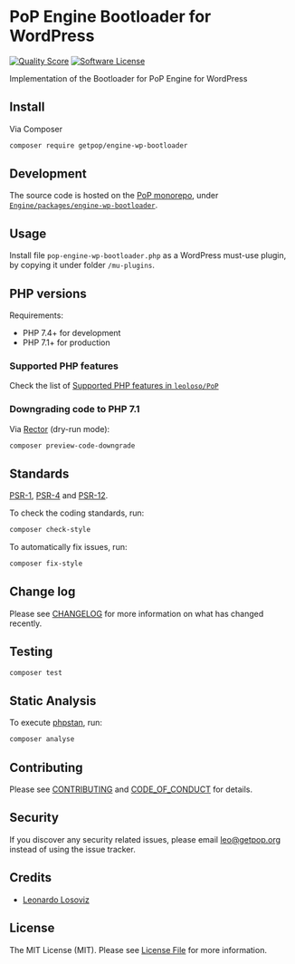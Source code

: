 # PoP Engine Bootloader for WordPress

<!-- [![Build Status][ico-travis]][link-travis] -->
[![Quality Score][ico-code-quality]][link-code-quality]
[![Software License][ico-license]](LICENSE.md)

<!--
[![Latest Version on Packagist][ico-version]][link-packagist]
[![Coverage Status][ico-scrutinizer]][link-scrutinizer]
[![Total Downloads][ico-downloads]][link-downloads]
-->

Implementation of the Bootloader for PoP Engine for WordPress

## Install

Via Composer

``` bash
composer require getpop/engine-wp-bootloader
```

## Development

The source code is hosted on the [PoP monorepo](https://github.com/leoloso/PoP), under [`Engine/packages/engine-wp-bootloader`](https://github.com/leoloso/PoP/tree/master/layers/Engine/packages/engine-wp-bootloader).

## Usage

Install file `pop-engine-wp-bootloader.php` as a WordPress must-use plugin, by copying it under folder `/mu-plugins`.

## PHP versions

Requirements:

- PHP 7.4+ for development
- PHP 7.1+ for production

### Supported PHP features

Check the list of [Supported PHP features in `leoloso/PoP`](https://github.com/leoloso/PoP/#supported-php-features)

### Downgrading code to PHP 7.1

Via [Rector](https://github.com/rectorphp/rector) (dry-run mode):

```bash
composer preview-code-downgrade
```

## Standards

[PSR-1](https://www.php-fig.org/psr/psr-1), [PSR-4](https://www.php-fig.org/psr/psr-4) and [PSR-12](https://www.php-fig.org/psr/psr-12).

To check the coding standards, run:

``` bash
composer check-style
```

To automatically fix issues, run:

``` bash
composer fix-style
```

## Change log

Please see [CHANGELOG](CHANGELOG.md) for more information on what has changed recently.

## Testing

``` bash
composer test
```

## Static Analysis

To execute [phpstan](https://github.com/phpstan/phpstan), run:

``` bash
composer analyse
```

## Contributing

Please see [CONTRIBUTING](CONTRIBUTING.md) and [CODE_OF_CONDUCT](CODE_OF_CONDUCT.md) for details.

## Security

If you discover any security related issues, please email leo@getpop.org instead of using the issue tracker.

## Credits

- [Leonardo Losoviz][link-author]

## License

The MIT License (MIT). Please see [License File](LICENSE.md) for more information.

[ico-version]: https://img.shields.io/packagist/v/getpop/engine-wp-bootloader.svg?style=flat-square
[ico-license]: https://img.shields.io/badge/license-MIT-brightgreen.svg?style=flat-square
[ico-travis]: https://img.shields.io/travis/getpop/engine-wp-bootloader/master.svg?style=flat-square
[ico-scrutinizer]: https://img.shields.io/scrutinizer/coverage/g/getpop/engine-wp-bootloader.svg?style=flat-square
[ico-code-quality]: https://img.shields.io/scrutinizer/g/getpop/engine-wp-bootloader.svg?style=flat-square
[ico-downloads]: https://img.shields.io/packagist/dt/getpop/engine-wp-bootloader.svg?style=flat-square

[link-packagist]: https://packagist.org/packages/getpop/engine-wp-bootloader
[link-travis]: https://travis-ci.org/getpop/engine-wp-bootloader
[link-scrutinizer]: https://scrutinizer-ci.com/g/getpop/engine-wp-bootloader/code-structure
[link-code-quality]: https://scrutinizer-ci.com/g/getpop/engine-wp-bootloader
[link-downloads]: https://packagist.org/packages/getpop/engine-wp-bootloader
[link-contributors]: ../../../../../../contributors
[link-author]: https://github.com/leoloso

